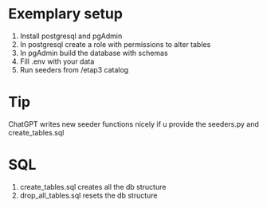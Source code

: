 # Exemplary setup

1. Install postgresql and pgAdmin
2. In postgresql create a role with permissions to alter tables
3. In pgAdmin build the database with schemas
4. Fill .env with your data
5. Run seeders from /etap3 catalog

# Tip
ChatGPT writes new seeder functions nicely if u provide the seeders.py and create_tables.sql

# SQL
1) create_tables.sql creates all the db structure
2) drop_all_tables.sql resets the db structure
